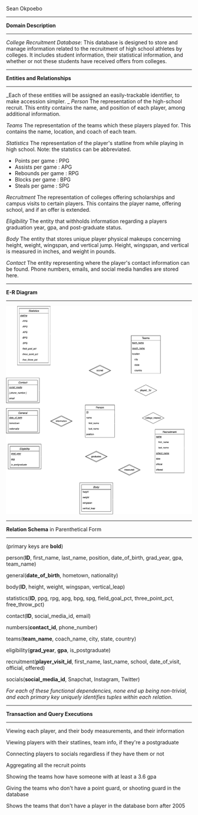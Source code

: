 Sean Okpoebo

***
**Domain Description**
***
*College Recruitment Database*:
This database is designed to store and manage information related to the recruitment of high school athletes by colleges. It includes student information, their statistical information, and whether or not these students have received offers from colleges.

***
**Entities and Relationships**
***
_Each of these entities will be assigned an easily-trackable identifier, to make accession simpler.
_
_Person_
The representation of the high-school recruit. This entity contains the name, and position of each player, among additional information. 

_Teams_
The representation of the teams which these players played for. This contains the name, location, and coach of each team.

_Statistics_
The representation of the player's statline from while playing in high school. Note: the statstics can be abbreviated.

- Points per game : PPG
- Assists per game : APG
- Rebounds per game : RPG
- Blocks per game : BPG
- Steals per game : SPG

_Recruitment_
The representation of colleges offering scholarships and campus visits to certain players. This contains the player name, offering school, and if an offer is extended.

_Eligibility_
The entity that withholds information regarding a players graduation year, gpa, and post-graduate status.

_Body_
The entity that stores unique player physical makeups concerning height, weight, wingspan, and vertical jump. Height, wingspan, and vertical is measured in inches, and weight in pounds.

_Contact_
The entity representing where the player's contact information can be found. Phone numbers, emails, and social media handles are stored here.

***
**E-R Diagram**
***
![](diagram.png)


***
**Relation Schema** in Parenthetical Form
***
(primary keys are **bold**)

person(**ID**, first_name, last_name, position, date_of_birth, grad_year, gpa, team_name)   

general(**date_of_birth**, hometown, nationality) 

body(**ID**, height, weight, wingspan, vertical_leap) 

statistics(**ID**, ppg, rpg, apg, bpg, spg, field_goal_pct, three_point_pct, free_throw_pct) 

contact(**ID**, social_media_id, email) 

numbers(**contact_id**, phone_number) 

teams(**team_name**, coach_name, city, state, country) 

eligibility(**grad_year**, **gpa**, is_postgraduate) 

recruitment(**player_visit_id**, first_name, last_name, school, date_of_visit, official, offered) 

socials(**social_media_id**, Snapchat, Instagram, Twitter)

_For each of these functional dependencies, none end up being non-trivial, and each primary key uniquely identifies tuples within each relation._

***
**Transaction and Query Executions**
***

Viewing each player, and their body measurements, and their information

Viewing players with their statlines, team info, if they're a postgraduate

Connecting players to socials regardless if they have them or not

Aggregating all the recruit points

Showing the teams how have someone with at least a 3.6 gpa

Giving the teams who don't have a point guard, or shooting guard in the database

Shows the teams that don't have a player in the database born after 2005

